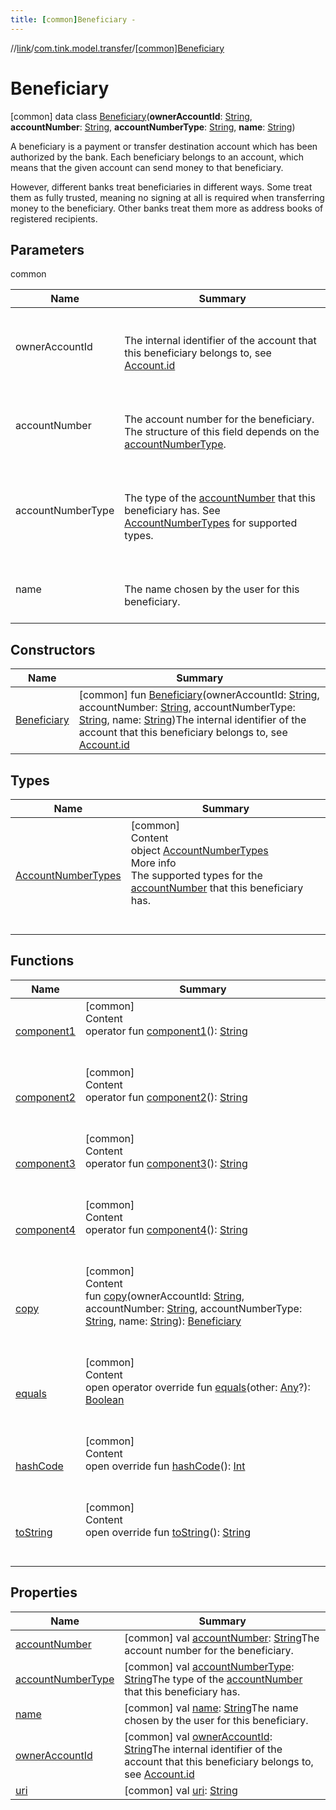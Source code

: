 ```yaml
---
title: [common]Beneficiary -
---
```

//[link](../../index.md)/[com.tink.model.transfer](../index.md)/[[common]Beneficiary](index.md)



# Beneficiary  
 [common] data class [Beneficiary](index.md)(**ownerAccountId**: [String](https://kotlinlang.org/api/latest/jvm/stdlib/kotlin/-string/index.html), **accountNumber**: [String](https://kotlinlang.org/api/latest/jvm/stdlib/kotlin/-string/index.html), **accountNumberType**: [String](https://kotlinlang.org/api/latest/jvm/stdlib/kotlin/-string/index.html), **name**: [String](https://kotlinlang.org/api/latest/jvm/stdlib/kotlin/-string/index.html))

A beneficiary is a payment or transfer destination account which has been authorized by the bank. Each beneficiary belongs to an account, which means that the given account can send money to that beneficiary.



However, different banks treat beneficiaries in different ways. Some treat them as fully trusted, meaning no signing at all is required when transferring money to the beneficiary. Other banks treat them more as address books of registered recipients.

   


## Parameters  
  
common  
  
|  Name|  Summary| 
|---|---|
| <a name="com.tink.model.transfer/Beneficiary///PointingToDeclaration/"></a>ownerAccountId| <a name="com.tink.model.transfer/Beneficiary///PointingToDeclaration/"></a><br><br>The internal identifier of the account that this beneficiary belongs to, see [Account.id](../../com.tink.model.account/[common]-account/id.md)<br><br>
| <a name="com.tink.model.transfer/Beneficiary///PointingToDeclaration/"></a>accountNumber| <a name="com.tink.model.transfer/Beneficiary///PointingToDeclaration/"></a><br><br>The account number for the beneficiary. The structure of this field depends on the [accountNumberType](account-number-type.md).<br><br>
| <a name="com.tink.model.transfer/Beneficiary///PointingToDeclaration/"></a>accountNumberType| <a name="com.tink.model.transfer/Beneficiary///PointingToDeclaration/"></a><br><br>The type of the [accountNumber](account-number.md) that this beneficiary has. See [AccountNumberTypes](-account-number-types/index.md) for supported types.<br><br>
| <a name="com.tink.model.transfer/Beneficiary///PointingToDeclaration/"></a>name| <a name="com.tink.model.transfer/Beneficiary///PointingToDeclaration/"></a><br><br>The name chosen by the user for this beneficiary.<br><br>
  


## Constructors  
  
|  Name|  Summary| 
|---|---|
| <a name="com.tink.model.transfer/Beneficiary/Beneficiary/#kotlin.String#kotlin.String#kotlin.String#kotlin.String/PointingToDeclaration/"></a>[Beneficiary](-beneficiary.md)| <a name="com.tink.model.transfer/Beneficiary/Beneficiary/#kotlin.String#kotlin.String#kotlin.String#kotlin.String/PointingToDeclaration/"></a> [common] fun [Beneficiary](-beneficiary.md)(ownerAccountId: [String](https://kotlinlang.org/api/latest/jvm/stdlib/kotlin/-string/index.html), accountNumber: [String](https://kotlinlang.org/api/latest/jvm/stdlib/kotlin/-string/index.html), accountNumberType: [String](https://kotlinlang.org/api/latest/jvm/stdlib/kotlin/-string/index.html), name: [String](https://kotlinlang.org/api/latest/jvm/stdlib/kotlin/-string/index.html))The internal identifier of the account that this beneficiary belongs to, see [Account.id](../../com.tink.model.account/[common]-account/id.md)   <br>


## Types  
  
|  Name|  Summary| 
|---|---|
| <a name="com.tink.model.transfer/Beneficiary.AccountNumberTypes///PointingToDeclaration/"></a>[AccountNumberTypes](-account-number-types/index.md)| <a name="com.tink.model.transfer/Beneficiary.AccountNumberTypes///PointingToDeclaration/"></a>[common]  <br>Content  <br>object [AccountNumberTypes](-account-number-types/index.md)  <br>More info  <br>The supported types for the [accountNumber](account-number.md) that this beneficiary has.  <br><br><br>


## Functions  
  
|  Name|  Summary| 
|---|---|
| <a name="com.tink.model.transfer/Beneficiary/component1/#/PointingToDeclaration/"></a>[component1](component1.md)| <a name="com.tink.model.transfer/Beneficiary/component1/#/PointingToDeclaration/"></a>[common]  <br>Content  <br>operator fun [component1](component1.md)(): [String](https://kotlinlang.org/api/latest/jvm/stdlib/kotlin/-string/index.html)  <br><br><br>
| <a name="com.tink.model.transfer/Beneficiary/component2/#/PointingToDeclaration/"></a>[component2](component2.md)| <a name="com.tink.model.transfer/Beneficiary/component2/#/PointingToDeclaration/"></a>[common]  <br>Content  <br>operator fun [component2](component2.md)(): [String](https://kotlinlang.org/api/latest/jvm/stdlib/kotlin/-string/index.html)  <br><br><br>
| <a name="com.tink.model.transfer/Beneficiary/component3/#/PointingToDeclaration/"></a>[component3](component3.md)| <a name="com.tink.model.transfer/Beneficiary/component3/#/PointingToDeclaration/"></a>[common]  <br>Content  <br>operator fun [component3](component3.md)(): [String](https://kotlinlang.org/api/latest/jvm/stdlib/kotlin/-string/index.html)  <br><br><br>
| <a name="com.tink.model.transfer/Beneficiary/component4/#/PointingToDeclaration/"></a>[component4](component4.md)| <a name="com.tink.model.transfer/Beneficiary/component4/#/PointingToDeclaration/"></a>[common]  <br>Content  <br>operator fun [component4](component4.md)(): [String](https://kotlinlang.org/api/latest/jvm/stdlib/kotlin/-string/index.html)  <br><br><br>
| <a name="com.tink.model.transfer/Beneficiary/copy/#kotlin.String#kotlin.String#kotlin.String#kotlin.String/PointingToDeclaration/"></a>[copy](copy.md)| <a name="com.tink.model.transfer/Beneficiary/copy/#kotlin.String#kotlin.String#kotlin.String#kotlin.String/PointingToDeclaration/"></a>[common]  <br>Content  <br>fun [copy](copy.md)(ownerAccountId: [String](https://kotlinlang.org/api/latest/jvm/stdlib/kotlin/-string/index.html), accountNumber: [String](https://kotlinlang.org/api/latest/jvm/stdlib/kotlin/-string/index.html), accountNumberType: [String](https://kotlinlang.org/api/latest/jvm/stdlib/kotlin/-string/index.html), name: [String](https://kotlinlang.org/api/latest/jvm/stdlib/kotlin/-string/index.html)): [Beneficiary](index.md)  <br><br><br>
| <a name="kotlin/Any/equals/#kotlin.Any?/PointingToDeclaration/"></a>[equals](../../com.tink.service.user/[common]-user-profile-service-impl/index.md#%5Bkotlin%2FAny%2Fequals%2F%23kotlin.Any%3F%2FPointingToDeclaration%2F%5D%2FFunctions%2F1647702525)| <a name="kotlin/Any/equals/#kotlin.Any?/PointingToDeclaration/"></a>[common]  <br>Content  <br>open operator override fun [equals](../../com.tink.service.user/[common]-user-profile-service-impl/index.md#%5Bkotlin%2FAny%2Fequals%2F%23kotlin.Any%3F%2FPointingToDeclaration%2F%5D%2FFunctions%2F1647702525)(other: [Any](https://kotlinlang.org/api/latest/jvm/stdlib/kotlin/-any/index.html)?): [Boolean](https://kotlinlang.org/api/latest/jvm/stdlib/kotlin/-boolean/index.html)  <br><br><br>
| <a name="kotlin/Any/hashCode/#/PointingToDeclaration/"></a>[hashCode](../../com.tink.service.user/[common]-user-profile-service-impl/index.md#%5Bkotlin%2FAny%2FhashCode%2F%23%2FPointingToDeclaration%2F%5D%2FFunctions%2F1647702525)| <a name="kotlin/Any/hashCode/#/PointingToDeclaration/"></a>[common]  <br>Content  <br>open override fun [hashCode](../../com.tink.service.user/[common]-user-profile-service-impl/index.md#%5Bkotlin%2FAny%2FhashCode%2F%23%2FPointingToDeclaration%2F%5D%2FFunctions%2F1647702525)(): [Int](https://kotlinlang.org/api/latest/jvm/stdlib/kotlin/-int/index.html)  <br><br><br>
| <a name="kotlin/Any/toString/#/PointingToDeclaration/"></a>[toString](../../com.tink.service.user/[common]-user-profile-service-impl/index.md#%5Bkotlin%2FAny%2FtoString%2F%23%2FPointingToDeclaration%2F%5D%2FFunctions%2F1647702525)| <a name="kotlin/Any/toString/#/PointingToDeclaration/"></a>[common]  <br>Content  <br>open override fun [toString](../../com.tink.service.user/[common]-user-profile-service-impl/index.md#%5Bkotlin%2FAny%2FtoString%2F%23%2FPointingToDeclaration%2F%5D%2FFunctions%2F1647702525)(): [String](https://kotlinlang.org/api/latest/jvm/stdlib/kotlin/-string/index.html)  <br><br><br>


## Properties  
  
|  Name|  Summary| 
|---|---|
| <a name="com.tink.model.transfer/Beneficiary/accountNumber/#/PointingToDeclaration/"></a>[accountNumber](account-number.md)| <a name="com.tink.model.transfer/Beneficiary/accountNumber/#/PointingToDeclaration/"></a> [common] val [accountNumber](account-number.md): [String](https://kotlinlang.org/api/latest/jvm/stdlib/kotlin/-string/index.html)The account number for the beneficiary.   <br>
| <a name="com.tink.model.transfer/Beneficiary/accountNumberType/#/PointingToDeclaration/"></a>[accountNumberType](account-number-type.md)| <a name="com.tink.model.transfer/Beneficiary/accountNumberType/#/PointingToDeclaration/"></a> [common] val [accountNumberType](account-number-type.md): [String](https://kotlinlang.org/api/latest/jvm/stdlib/kotlin/-string/index.html)The type of the [accountNumber](account-number.md) that this beneficiary has.   <br>
| <a name="com.tink.model.transfer/Beneficiary/name/#/PointingToDeclaration/"></a>[name](name.md)| <a name="com.tink.model.transfer/Beneficiary/name/#/PointingToDeclaration/"></a> [common] val [name](name.md): [String](https://kotlinlang.org/api/latest/jvm/stdlib/kotlin/-string/index.html)The name chosen by the user for this beneficiary.   <br>
| <a name="com.tink.model.transfer/Beneficiary/ownerAccountId/#/PointingToDeclaration/"></a>[ownerAccountId](owner-account-id.md)| <a name="com.tink.model.transfer/Beneficiary/ownerAccountId/#/PointingToDeclaration/"></a> [common] val [ownerAccountId](owner-account-id.md): [String](https://kotlinlang.org/api/latest/jvm/stdlib/kotlin/-string/index.html)The internal identifier of the account that this beneficiary belongs to, see [Account.id](../../com.tink.model.account/[common]-account/id.md)   <br>
| <a name="com.tink.model.transfer/Beneficiary/uri/#/PointingToDeclaration/"></a>[uri](uri.md)| <a name="com.tink.model.transfer/Beneficiary/uri/#/PointingToDeclaration/"></a> [common] val [uri](uri.md): [String](https://kotlinlang.org/api/latest/jvm/stdlib/kotlin/-string/index.html)   <br>

